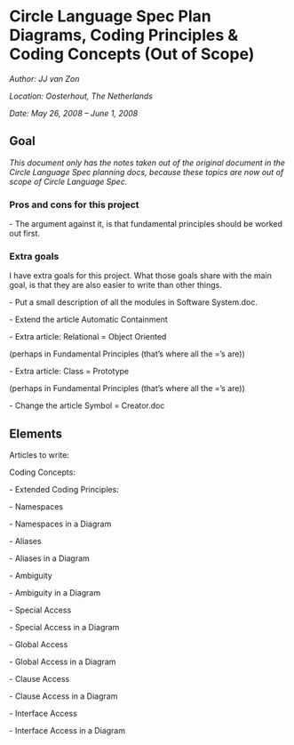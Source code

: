 ﻿**Circle Language Spec Plan
Diagrams, Coding Principles & Coding Concepts
(Out of Scope)**
=============================================

*Author: JJ van Zon*

*Location: Oosterhout, The Netherlands*

*Date: May 26, 2008 – June 1, 2008*

## **Goal**
*This document only has the notes taken out of the original document in the Circle Language Spec planning docs, because these topics are now out of scope of Circle Language Spec.*
### **Pros and cons for this project**
\- The argument against it, is that fundamental principles should be worked out first.
### **Extra goals**
I have extra goals for this project. What those goals share with the main goal, is that they are also easier to write than other things.

\- Put a small description of all the modules in Software System.doc.

\- Extend the article Automatic Containment

\- Extra article: Relational = Object Oriented

(perhaps in Fundamental Principles (that’s where all the =’s are))

\- Extra article: Class = Prototype

(perhaps in Fundamental Principles (that’s where all the =’s are))

\- Change the article Symbol = Creator.doc
## **Elements**
Articles to write:

Coding Concepts:

\- Extended Coding Principles:

\- Namespaces

\- Namespaces in a Diagram

\- Aliases

\- Aliases in a Diagram

\- Ambiguity

\- Ambiguity in a Diagram

\- Special Access

\- Special Access in a Diagram

\- Global Access

\- Global Access in a Diagram

\- Clause Access

\- Clause Access in a Diagram

\- Interface Access

\- Interface Access in a Diagram
